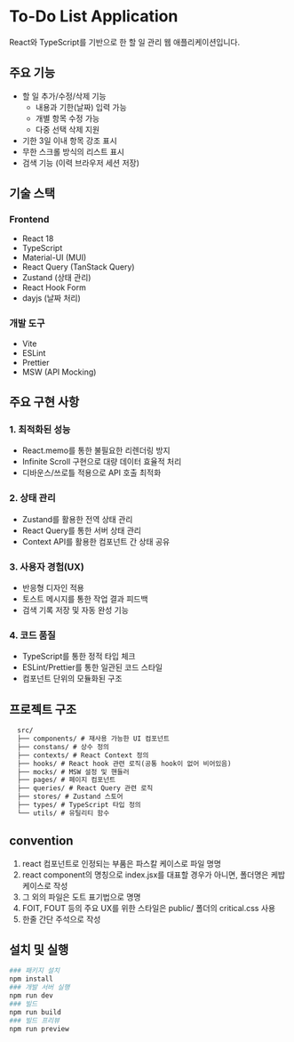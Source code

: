 # To-Do List Application

React와 TypeScript를 기반으로 한 할 일 관리 웹 애플리케이션입니다.

## 주요 기능

- 할 일 추가/수정/삭제 기능
  - 내용과 기한(날짜) 입력 가능
  - 개별 항목 수정 가능
  - 다중 선택 삭제 지원
- 기한 3일 이내 항목 강조 표시
- 무한 스크롤 방식의 리스트 표시
- 검색 기능 (이력 브라우저 세션 저장)

## 기술 스택

### Frontend
- React 18
- TypeScript
- Material-UI (MUI)
- React Query (TanStack Query)
- Zustand (상태 관리)
- React Hook Form
- dayjs (날짜 처리)

### 개발 도구
- Vite
- ESLint
- Prettier
- MSW (API Mocking)

## 주요 구현 사항

### 1. 최적화된 성능
- React.memo를 통한 불필요한 리렌더링 방지
- Infinite Scroll 구현으로 대량 데이터 효율적 처리
- 디바운스/쓰로틀 적용으로 API 호출 최적화

### 2. 상태 관리
- Zustand를 활용한 전역 상태 관리
- React Query를 통한 서버 상태 관리
- Context API를 활용한 컴포넌트 간 상태 공유

### 3. 사용자 경험(UX)
- 반응형 디자인 적용
- 토스트 메시지를 통한 작업 결과 피드백
- 검색 기록 저장 및 자동 완성 기능

### 4. 코드 품질
- TypeScript를 통한 정적 타입 체크
- ESLint/Prettier를 통한 일관된 코드 스타일
- 컴포넌트 단위의 모듈화된 구조

## 프로젝트 구조
```markdown
  src/
  ├── components/ # 재사용 가능한 UI 컴포넌트
  ├── constans/ # 상수 정의
  ├── contexts/ # React Context 정의
  ├── hooks/ # React hook 관련 로직(공통 hook이 없어 비어있음)
  ├── mocks/ # MSW 설정 및 핸들러
  ├── pages/ # 페이지 컴포넌트
  ├── queries/ # React Query 관련 로직
  ├── stores/ # Zustand 스토어
  ├── types/ # TypeScript 타입 정의
  └── utils/ # 유틸리티 함수
```


## convention
1. react 컴포넌트로 인정되는 부품은 파스칼 케이스로 파일 명명
2. react component의 명칭으로 index.jsx를 대표할 경우가 아니면, 폴더명은 케밥 케이스로 작성
3. 그 외의 파일은 도트 표기법으로 명명
4. FOIT, FOUT 등의 주요 UX를 위한 스타일은 public/ 폴더의 critical.css 사용
5. 한줄 간단 주석으로 작성


## 설치 및 실행
```bash
### 패키지 설치
npm install
### 개발 서버 실행
npm run dev
### 빌드
npm run build
### 빌드 프리뷰
npm run preview
```

